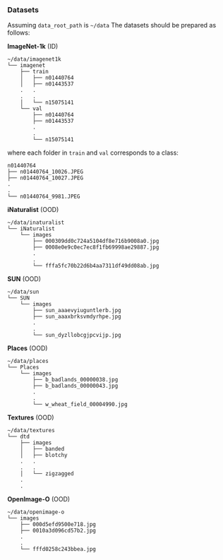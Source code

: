 
### Datasets

Assuming `data_root_path` is `~/data` The datasets should be prepared as follows:

**ImageNet-1k** (ID)
```
~/data/imagenet1k
└── imagenet
    ├── train
    │   ├── n01440764
    │   ├── n01443537
    .   .
    .   .
    │   └── n15075141
    └── val
        ├── n01440764
        ├── n01443537
        .
        .
        └── n15075141
```
where each folder in `train` and `val` corresponds to a class:
```
n01440764
├── n01440764_10026.JPEG
├── n01440764_10027.JPEG
.
.
└── n01440764_9981.JPEG
```

**iNaturalist** (OOD)
```
~/data/inaturalist
└── iNaturalist
    └── images
        ├── 000309dd0c724a5104df8e716b9008a0.jpg
        ├── 0008e0e9c0ec7ec8f1fb69998ae29887.jpg
        .
        .
        └── fffa5fc70b22d6b4aa7311df49dd08ab.jpg
```

**SUN** (OOD)
```
~/data/sun
└── SUN
    └── images
        ├── sun_aaaevyiuguntlerb.jpg
        ├── sun_aaaxbrksvmdyrhpe.jpg
        .
        .
        └── sun_dyzllobcgjpcvijp.jpg

```

**Places** (OOD)
```
~/data/places
└── Places
    └── images
        ├── b_badlands_00000038.jpg
        ├── b_badlands_00000043.jpg
        .
        .
        └── w_wheat_field_00004990.jpg
```

**Textures** (OOD)
```
~/data/textures
└── dtd
    ├── images
    │   ├── banded
    │   ├── blotchy
    .   .
    .   .
    │   └── zigzagged
    .
    .
```

**OpenImage-O** (OOD)
```
~/data/openimage-o
└── images
    ├── 000d5efd9500e718.jpg
    ├── 0010a3d096cd57b2.jpg
    .
    .
    └── fffd0258c243bbea.jpg
```

